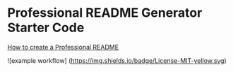 # Professional README Generator Starter Code

[How to create a Professional README](https://coding-boot-camp.github.io/full-stack/github/professional-readme-guide)

![example workflow]
(https://img.shields.io/badge/License-MIT-yellow.svg)
